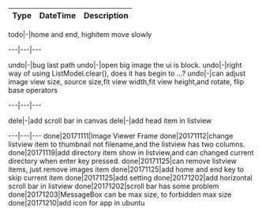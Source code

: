 Type|DateTime|Description
---|---|---

todo|-|home and end, highitem move slowly

---|---|---

undo|-|bug last path
undo|-|open big image the ui is block.
undo|-|right way of using ListModel.clear(), does it has begin to ...?
undo|-|can adjust image view size, source size,fit view width,fit view height,and rotate, flip base operators

---|---|---

dele|-|add scroll bar in canvas
dele|-|add head item in listview

---|---|---
done|20171111|Image Viewer Frame
done|20171112|change listview item to thumbnail not filename,and the listview has two columns.
done|20171119|add directory item show in listview,and can changed current directory when enter key pressed.
done|20171125|can remove listview items, just remove images item
done|20171125|add home and end key to skip current item
done|20171125|add setting
done|20171202|add horizontal scroll bar in listview
done|20171202|scroll bar has some problem
done|20171203|MessageBox can be max size, to forbidden max size
done|20171210|add icon for app in ubuntu
